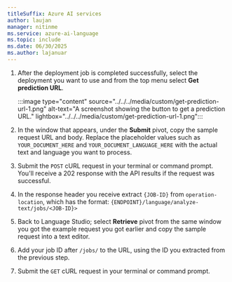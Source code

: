 ```yaml
---
titleSuffix: Azure AI services
author: laujan
manager: nitinme
ms.service: azure-ai-language
ms.topic: include
ms.date: 06/30/2025
ms.author: lajanuar
---
```


1. After the deployment job is completed successfully, select the deployment you want to use and from the top menu select **Get prediction URL**.

    :::image type="content" source="../../../media/custom/get-prediction-url-1.png" alt-text="A screenshot showing the button to get a prediction URL." lightbox="../../../media/custom/get-prediction-url-1.png":::

2. In the window that appears, under the **Submit** pivot, copy the sample request URL and body. Replace the placeholder values such as `YOUR_DOCUMENT_HERE` and `YOUR_DOCUMENT_LANGUAGE_HERE` with the actual text and language you want to process.

4. Submit the `POST` cURL request in your terminal or command prompt. You'll receive a 202 response with the API results if the request was successful.

5. In the response header you receive extract `{JOB-ID}` from `operation-location`, which has the format: `{ENDPOINT}/language/analyze-text/jobs/<JOB-ID}>`

6. Back to Language Studio; select **Retrieve** pivot from the same window you got the example request you got earlier and copy the sample request into a text editor. 

7. Add your job ID after `/jobs/` to the URL, using the ID you extracted from the previous step. 

8. Submit the `GET` cURL request in your terminal or command prompt.
